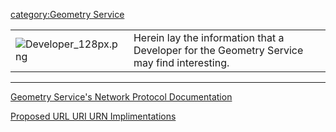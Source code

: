 [category:Geometry Service](category:Geometry_Service.md)

|                                                |                                                                                            |
|------------------------------------------------|--------------------------------------------------------------------------------------------|
| ![](Developer_128px.png "Developer_128px.png") | Herein lay the information that a Developer for the Geometry Service may find interesting. |

------------------------------------------------------------------------

[Geometry Service's Network Protocol
Documentation](GeometryServiceNetworkProtocol.md)

[Proposed URL URI URN
Implimentations](URL_URI_URN_Implimentations.md)
